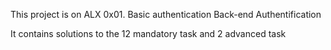 This project is on ALX 0x01. Basic authentication
Back-end
Authentification

It contains solutions to the 12 mandatory task and 2 advanced task
